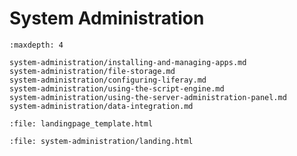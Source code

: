# System Administration

```{toctree}
:maxdepth: 4

system-administration/installing-and-managing-apps.md
system-administration/file-storage.md
system-administration/configuring-liferay.md
system-administration/using-the-script-engine.md
system-administration/using-the-server-administration-panel.md
system-administration/data-integration.md
```

```{raw} html
:file: landingpage_template.html
```

```{raw} html
:file: system-administration/landing.html
```
